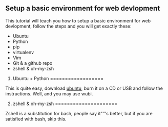Setup a basic environment for web devlopment
--------------------------------------------

This tutorial will teach you how to setup a basic environment for web devlopment, follow the steps and you will get exactly these:

* Ubuntu
* Python
* pip
* virtualenv
* Vim
* Git & a github repo
* zshell & oh-my-zsh

1. Ubuntu + Python
==================

This is quite easy, download [ubuntu](http://www.ubuntu.com), burn it on a CD or USB and follow the instructions. Well, and you may use wubi.

2. zshell & oh-my-zsh
=====================

Zshell is a substitution for bash, people say it"'"s better, but if you are satisfied with bash, skip this.
